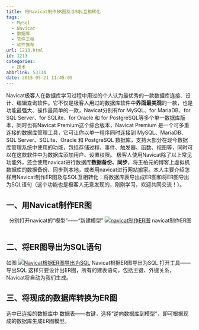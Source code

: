```yaml
---
title: 用Navicat制作ER图及与SQL互相转化
tags:
  - MySql
  - Navicat
  - 数据库
  - 软件工程
  - 软件推荐
url: 1213.html
id: 1213
categories:
  - 技术
abbrlink: 53334
date: 2015-05-21 11:45:09
---
```


Navicat极客人在数据库学习过程中用过的个人认为最优秀的一款数据库连接、设计、编辑查询软件。它不仅是极客人用过的数据库软件中**界面最美观**的一款，也是功能最强大、操作最简单的一款，Navicat分别有for MySQL、for MariaDB、for SQL Server、for SQLite、for Oracle 和 for PostgreSQL等多个单一数据库版本，同时也有Navicat Premium这个综合版本，Navicat Premium 是一个可多重连接的数据库管理工具，它可让你以单一程序同时连接到 MySQL、MariaDB、SQL Server、SQLite、Oracle 和 PostgreSQL 数据库，支持大部分在现今数据库管理系统中使用的功能，包括存储过程、事件、触发器、函数、视图等，同时可以在这款软件中为数据库添加用户、设置权限。 极客人使用Navicat除了以上常见功能外，还会使用navicat进行数据库**数据备份、同步**，将王柏元的博客上虚拟机数据库的数据备份、同步到本地，或者用navicat进行网站搬家。本人主要介绍怎样用Navicat制作ER图及与SQL互相转化：将数据库表导出成ER图和将ER图导出为SQL语句（这个功能也是极客人无意发现的，刚刚学习，欢迎共同交流！）。

一、用Navicat制作ER图
---------------

  分别打开navicat的“模型”——“新建模型” [![navicat制作ER图](http://baiyuan.wang/wp-content/uploads/2015/05/navicatForER_compressed.jpg)](http://baiyuan.wang/wp-content/uploads/2015/05/navicatForER_compressed.jpg) navicat制作ER图  

二、将ER图导出为SQL语句
--------------

如图 [![Navicat根据ER图导出为SQL](http://baiyuan.wang/wp-content/uploads/2015/05/EXportToSQL_compressed.jpg)](http://baiyuan.wang/wp-content/uploads/2015/05/EXportToSQL_compressed.jpg) Navicat根据ER图导出为SQL 打开工具——导出SQL 这样只要设计出ER图，所有的建表语句，包括主键、外键关系，Navicat将自动为我们生成。

三、将现成的数据库转换为ER图
---------------

选中已连接的数据库中 数据表——右键，选择“逆向数据库到模型”，即可根据现成的数据库生成ER图模型。